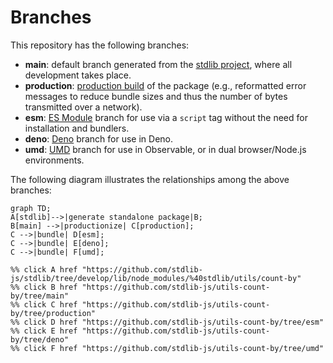 <!--

@license Apache-2.0

Copyright (c) 2022 The Stdlib Authors.

Licensed under the Apache License, Version 2.0 (the "License");
you may not use this file except in compliance with the License.
You may obtain a copy of the License at

    http://www.apache.org/licenses/LICENSE-2.0

Unless required by applicable law or agreed to in writing, software
distributed under the License is distributed on an "AS IS" BASIS,
WITHOUT WARRANTIES OR CONDITIONS OF ANY KIND, either express or implied.
See the License for the specific language governing permissions and
limitations under the License.

-->

# Branches

This repository has the following branches:

-   **main**: default branch generated from the [stdlib project][stdlib-url], where all development takes place.
-   **production**: [production build][production-url] of the package (e.g., reformatted error messages to reduce bundle sizes and thus the number of bytes transmitted over a network).
-   **esm**: [ES Module][esm-url] branch for use via a `script` tag without the need for installation and bundlers.
-   **deno**: [Deno][deno-url] branch for use in Deno.
-   **umd**: [UMD][umd-url] branch for use in Observable, or in dual browser/Node.js environments.

The following diagram illustrates the relationships among the above branches:

```mermaid
graph TD;
A[stdlib]-->|generate standalone package|B;
B[main] -->|productionize| C[production];
C -->|bundle| D[esm];
C -->|bundle| E[deno];
C -->|bundle| F[umd];

%% click A href "https://github.com/stdlib-js/stdlib/tree/develop/lib/node_modules/%40stdlib/utils/count-by"
%% click B href "https://github.com/stdlib-js/utils-count-by/tree/main"
%% click C href "https://github.com/stdlib-js/utils-count-by/tree/production"
%% click D href "https://github.com/stdlib-js/utils-count-by/tree/esm"
%% click E href "https://github.com/stdlib-js/utils-count-by/tree/deno"
%% click F href "https://github.com/stdlib-js/utils-count-by/tree/umd"
```

[stdlib-url]: https://github.com/stdlib-js/stdlib/tree/develop/lib/node_modules/%40stdlib/utils/count-by
[production-url]: https://github.com/stdlib-js/utils-count-by/tree/production
[deno-url]: https://github.com/stdlib-js/utils-count-by/tree/deno
[umd-url]: https://github.com/stdlib-js/utils-count-by/tree/umd
[esm-url]: https://github.com/stdlib-js/utils-count-by/tree/esm